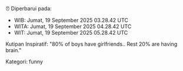 ⏰ Diperbarui pada:
- WIB: Jumat, 19 September 2025 03.28.42 UTC
- WITA: Jumat, 19 September 2025 04.28.42 UTC
- WIT: Jumat, 19 September 2025 05.28.42 UTC

Kutipan Inspiratif:
"80% of boys have girlfriends.. Rest 20% are having brain."


Kategori: funny


